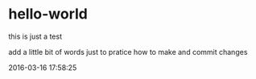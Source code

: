 # hello-world
this is just a test

add a little bit of words
just to pratice how to make and commit changes

2016-03-16 17:58:25
